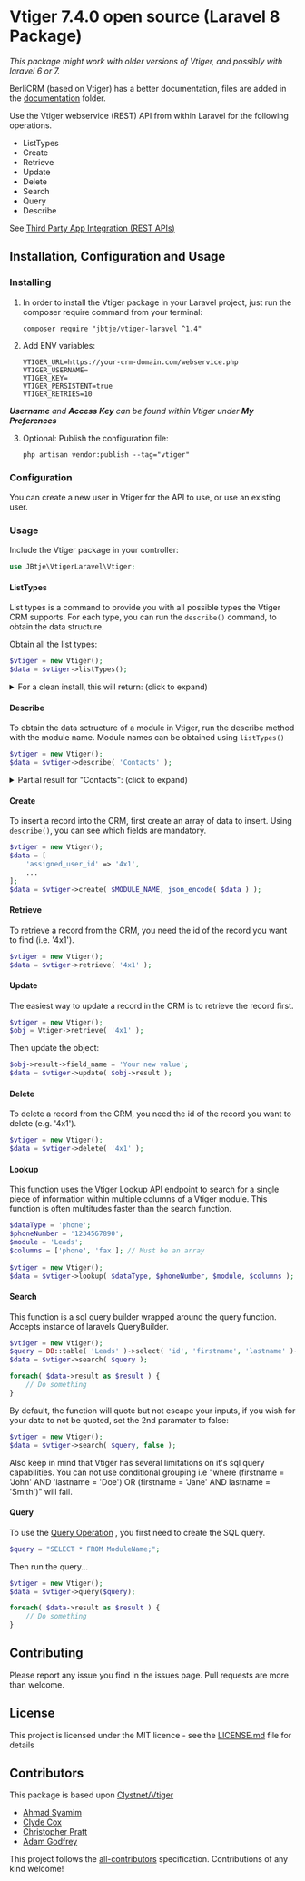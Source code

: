 # Vtiger 7.4.0 open source (Laravel 8 Package)

_This package might work with older versions of Vtiger, and possibly with laravel 6 or 7._

BerliCRM (based on Vtiger) has a better documentation, files are added in the [documentation](documentation) folder.

Use the Vtiger webservice (REST) API from within Laravel for the following operations.

- ListTypes
- Create
- Retrieve
- Update
- Delete
- Search
- Query
- Describe

See [Third Party App Integration (REST APIs)](http://community.vtiger.com/help/vtigercrm/developers/third-party-app-integration.html)

## Installation, Configuration and Usage

### Installing

1. In order to install the Vtiger package in your Laravel project, just run the composer require command from your
   terminal:

    ```
    composer require "jbtje/vtiger-laravel ^1.4"
    ```

2. Add ENV variables:
    ```
    VTIGER_URL=https://your-crm-domain.com/webservice.php
    VTIGER_USERNAME=
    VTIGER_KEY=
    VTIGER_PERSISTENT=true
    VTIGER_RETRIES=10
    ```

_**Username** and **Access Key** can be found within Vtiger under **My Preferences**_

3. Optional: Publish the configuration file:

    ```
    php artisan vendor:publish --tag="vtiger"
    ```

### Configuration

You can create a new user in Vtiger for the API to use, or use an existing user.

### Usage

Include the Vtiger package in your controller:

```php
use JBtje\VtigerLaravel\Vtiger;
```

#### ListTypes

List types is a command to provide you with all possible types the Vtiger CRM supports. For each type, you can run
the `describe()` command, to obtain the data structure.

Obtain all the list types:

```php
$vtiger = new Vtiger();
$data = $vtiger->listTypes();
```

<details>
  <summary>For a clean install, this will return: (click to expand)</summary>

```json
  {
    "success": true,
    "result": {
        "types": [
            "Campaigns",
            "Vendors",
            "Faq",
            "Quotes",
            "PurchaseOrder",
            "SalesOrder",
            "Invoice",
            "PriceBooks",
            "Calendar",
            "Leads",
            "Accounts",
            "Contacts",
            "Potentials",
            "Products",
            "Documents",
            "Emails",
            "HelpDesk",
            "Events",
            "Users",
            "PBXManager",
            "ServiceContracts",
            "Services",
            "Assets",
            "ModComments",
            "ProjectMilestone",
            "ProjectTask",
            "Project",
            "SMSNotifier",
            "Groups",
            "Currency",
            "DocumentFolders",
            "CompanyDetails",
            "LineItem",
            "Tax",
            "ProductTaxes"
        ],
        "information": {
            "Campaigns": {
                "isEntity": true,
                "label": "Campaigns",
                "singular": "Campaign"
            },
            "Vendors": {
                "isEntity": true,
                "label": "Vendors",
                "singular": "Vendor"
            },
            "Faq": {
                "isEntity": true,
                "label": "FAQ",
                "singular": "FAQ"
            },
            "Quotes": {
                "isEntity": true,
                "label": "Quotes",
                "singular": "Quote"
            },
            "PurchaseOrder": {
                "isEntity": true,
                "label": "Purchase Orders",
                "singular": "Purchase Order"
            },
            "SalesOrder": {
                "isEntity": true,
                "label": "Sales Orders",
                "singular": "Sales Order"
            },
            "Invoice": {
                "isEntity": true,
                "label": "Invoices",
                "singular": "Invoice"
            },
            "PriceBooks": {
                "isEntity": true,
                "label": "Price Books",
                "singular": "Price Book"
            },
            "Calendar": {
                "isEntity": true,
                "label": "Calendar",
                "singular": "Task"
            },
            "Leads": {
                "isEntity": true,
                "label": "Leads",
                "singular": "Lead"
            },
            "Accounts": {
                "isEntity": true,
                "label": "Organizations",
                "singular": "Organization"
            },
            "Contacts": {
                "isEntity": true,
                "label": "Contacts",
                "singular": "Contact"
            },
            "Potentials": {
                "isEntity": true,
                "label": "Opportunities",
                "singular": "Opportunity"
            },
            "Products": {
                "isEntity": true,
                "label": "Products",
                "singular": "Product"
            },
            "Documents": {
                "isEntity": true,
                "label": "Documents",
                "singular": "Document"
            },
            "Emails": {
                "isEntity": true,
                "label": "Emails",
                "singular": "Email"
            },
            "HelpDesk": {
                "isEntity": true,
                "label": "Tickets",
                "singular": "Ticket"
            },
            "Events": {
                "isEntity": true,
                "label": "Events",
                "singular": "Event"
            },
            "Users": {
                "isEntity": true,
                "label": "Users",
                "singular": "User"
            },
            "PBXManager": {
                "isEntity": true,
                "label": "PBX Manager",
                "singular": "Call Record"
            },
            "ServiceContracts": {
                "isEntity": true,
                "label": "Service Contracts",
                "singular": "Service Contract"
            },
            "Services": {
                "isEntity": true,
                "label": "Services",
                "singular": "Service"
            },
            "Assets": {
                "isEntity": true,
                "label": "Assets",
                "singular": "Asset"
            },
            "ModComments": {
                "isEntity": true,
                "label": "Comments",
                "singular": "Comment"
            },
            "ProjectMilestone": {
                "isEntity": true,
                "label": "Project Milestones",
                "singular": "Project Milestone"
            },
            "ProjectTask": {
                "isEntity": true,
                "label": "Project Tasks",
                "singular": "Project Task"
            },
            "Project": {
                "isEntity": true,
                "label": "Projects",
                "singular": "Project"
            },
            "SMSNotifier": {
                "isEntity": true,
                "label": "SMS Notifier",
                "singular": "SMS Notifier"
            },
            "Groups": {
                "isEntity": false,
                "label": "Groups",
                "singular": "Groups"
            },
            "Currency": {
                "isEntity": false,
                "label": "Currency",
                "singular": "Currency"
            },
            "DocumentFolders": {
                "isEntity": false,
                "label": "DocumentFolders",
                "singular": "DocumentFolders"
            },
            "CompanyDetails": {
                "isEntity": false,
                "label": "CompanyDetails",
                "singular": "CompanyDetails"
            },
            "LineItem": {
                "isEntity": false,
                "label": "LineItem",
                "singular": "LineItem"
            },
            "Tax": {
                "isEntity": false,
                "label": "Tax",
                "singular": "Tax"
            },
            "ProductTaxes": {
                "isEntity": false,
                "label": "ProductTaxes",
                "singular": "ProductTaxes"
            }
        }
    }
}
```

</details>

#### Describe

To obtain the data sctructure of a module in Vtiger, run the describe method with the module name. Module names can be
obtained using `listTypes()`

```php
$vtiger = new Vtiger();
$data = $vtiger->describe( 'Contacts' );
```

<details>
  <summary>Partial result for "Contacts": (click to expand)</summary>

```json
{
    "success": true,
    "result": {
        "label": "Contacts",
        "name": "Contacts",
        "createable": true,
        "updateable": true,
        "deleteable": true,
        "retrieveable": true,
        "fields": [
            {
                "name": "firstname",
                "label": "First Name",
                "mandatory": false,
                "type": {
                    "name": "string"
                },
                "isunique": false,
                "nullable": true,
                "editable": true,
                "default": ""
            },
            {
                "name": "lastname",
                "label": "Last Name",
                "mandatory": true,
                "type": {
                    "name": "string"
                },
                "isunique": false,
                "nullable": false,
                "editable": true,
                "default": ""
            },
            {
                "name": "assigned_user_id",
                "label": "Assigned To",
                "mandatory": true,
                "type": {
                    "name": "owner"
                },
                "isunique": false,
                "nullable": false,
                "editable": true,
                "default": ""
            },
            ...
        ],
        "idPrefix": "12",
        "isEntity": true,
        "allowDuplicates": true,
        "labelFields": "firstname,lastname"
    }
}
```

_Please note the `mandatory` field._
</details>

#### Create

To insert a record into the CRM, first create an array of data to insert. Using `describe()`, you can see which fields
are mandatory.

```php
$vtiger = new Vtiger();
$data = [
    'assigned_user_id' => '4x1',
    ...
];
$data = $vtiger->create( $MODULE_NAME, json_encode( $data ) );
```

#### Retrieve

To retrieve a record from the CRM, you need the id of the record you want to find (i.e. '4x1').

```php
$vtiger = new Vtiger();
$data = $vtiger->retrieve( '4x1' );
```

#### Update

The easiest way to update a record in the CRM is to retrieve the record first.

```php
$vtiger = new Vtiger();
$obj = Vtiger->retrieve( '4x1' );
```

Then update the object:

```php
$obj->result->field_name = 'Your new value';
$data = $vtiger->update( $obj->result );
```

#### Delete

To delete a record from the CRM, you need the id of the record you want to delete (e.g. '4x1').

```php
$vtiger = new Vtiger();
$data = $vtiger->delete( '4x1' );
```

#### Lookup

This function uses the Vtiger Lookup API endpoint to search for a single piece of information within multiple columns of
a Vtiger module. This function is often multitudes faster than the search function.

```php
$dataType = 'phone';
$phoneNumber = '1234567890';
$module = 'Leads';
$columns = ['phone', 'fax']; // Must be an array
    
$vtiger = new Vtiger();
$data = $vtiger->lookup( $dataType, $phoneNumber, $module, $columns );
```

#### Search

This function is a sql query builder wrapped around the query function. Accepts instance of laravels QueryBuilder.

```php
$vtiger = new Vtiger();
$query = DB::table( 'Leads' )->select( 'id', 'firstname', 'lastname' )->where( 'firstname', 'John' );
$data = $vtiger->search( $query );

foreach( $data->result as $result ) {
    // Do something
}
```

By default, the function will quote but not escape your inputs, if you wish for your data to not be quoted, set the 2nd
paramater to false:

```php
$vtiger = new Vtiger();
$data = $vtiger->search( $query, false );
```

Also keep in mind that Vtiger has several limitations on it's sql query capabilities. You can not use conditional
grouping i.e "where (firstname = 'John' AND 'lastname = 'Doe') OR (firstname = 'Jane' AND lastname = 'Smith')" will
fail.

#### Query

To use
the [Query Operation](http://community.vtiger.com/help/vtigercrm/developers/third-party-app-integration.html#query-operation)
, you first need to create the SQL query.

```php
$query = "SELECT * FROM ModuleName;";
```

Then run the query...

```php
$vtiger = new Vtiger();
$data = $vtiger->query($query);

foreach( $data->result as $result ) {
    // Do something
}
```

## Contributing

Please report any issue you find in the issues page. Pull requests are more than welcome.

## License

This project is licensed under the MIT licence - see the [LICENSE.md](LICENSE.md) file for details

## Contributors

This package is based upon [Clystnet/Vtiger](https://github.com/Clystnet/Vtiger)

- [Ahmad Syamim](https://www.syamim.ascube.net)
- [Clyde Cox](https://github.com/cjcox17)
- [Christopher Pratt](https://www.clystnet.com)
- [Adam Godfrey](https://github.com/adam-godfrey)

This project follows the [all-contributors](https://github.com/all-contributors/all-contributors) specification.
Contributions of any kind welcome!
